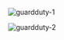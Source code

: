 ![guardduty-1](https://github.com/mmustafabebek/CloudTacticAnalyzer/assets/100344525/954221b3-edb3-4f5f-836d-4171f71b4f03)

![guardduty-2](https://github.com/mmustafabebek/CloudTacticAnalyzer/assets/100344525/b745c39a-d545-43a8-8c75-c5b9d758ad0b)
